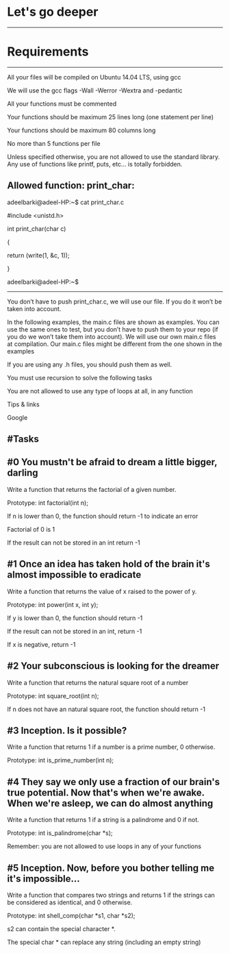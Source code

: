 # Let's go deeper
------------------------------------------------------------------------
# Requirements
------------------------------------------------------------------------
All your files will be compiled on Ubuntu 14.04 LTS, using gcc

We will use the gcc flags -Wall -Werror -Wextra and -pedantic

All your functions must be commented

Your functions should be maximum 25 lines long (one statement per line)

Your functions should be maximum 80 columns long

No more than 5 functions per file

Unless specified otherwise, you are not allowed to use the standard library. Any use of functions like printf, puts, etc… is totally forbidden.

Allowed function: print_char:
-------------------------------------------------------------------------
adeelbarki@adeel-HP:~$ cat print_char.c

#include <unistd.h> 

int print_char(char c)

{

  return (write(1, &c, 1));
  
}

adeelbarki@adeel-HP:~$

-------------------------------------------------------------------------
You don’t have to push print_char.c, we will use our file. If you do it won’t be taken into account.

In the following examples, the main.c files are shown as examples. You can use the same ones to test, but you don’t have to push them to your repo (if you do we won’t take them into account). We will use our own main.c files at compilation. Our main.c files might be different from the one shown in the examples

If you are using any .h files, you should push them as well.

You must use recursion to solve the following tasks

You are not allowed to use any type of loops at all, in any function

Tips & links

Google

#Tasks
----------------------------------------------------------------------------

#0 You mustn't be afraid to dream a little bigger, darling
---------------------------------------------------------------------------

Write a function that returns the factorial of a given number.

Prototype: int factorial(int n);

If n is lower than 0, the function should return -1 to indicate an error

Factorial of 0 is 1

If the result can not be stored in an int return -1

#1 Once an idea has taken hold of the brain it's almost impossible to eradicate
----------------------------------------------------------------------------

Write a function that returns the value of x raised to the power of y.

Prototype: int power(int x, int y);

If y is lower than 0, the function should return -1

If the result can not be stored in an int, return -1

If x is negative, return -1

#2 Your subconscious is looking for the dreamer 
-----------------------------------------------------------------------------

Write a function that returns the natural square root of a number

Prototype: int square_root(int n);

If n does not have an natural square root, the function should return -1

#3 Inception. Is it possible?
-----------------------------------------------------------------------------

Write a function that returns 1 if a number is a prime number, 0 otherwise.

Prototype: int is_prime_number(int n);

#4 They say we only use a fraction of our brain's true potential. Now that's when we're awake. When we're asleep, we can do almost anything 
------------------------------------------------------------------------------

Write a function that returns 1 if a string is a palindrome and 0 if not.

Prototype: int is_palindrome(char *s);

Remember: you are not allowed to use loops in any of your functions

#5 Inception. Now, before you bother telling me it's impossible...
------------------------------------------------------------------------------

Write a function that compares two strings and returns 1 if the strings can be considered as identical, and 0 otherwise.

Prototype: int shell_comp(char *s1, char *s2);

s2 can contain the special character *.

The special char * can replace any string (including an empty string)
